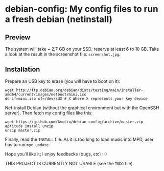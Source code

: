 debian-config: My config files to run a fresh debian (netinstall)
==============

Preview
-------

The system will take ~ 2,7 GB on your SSD; reserve at least 6 to 10 GB.
Take a look at the result in the screenshot file: `screenshot.jpg`.


Installation
------------

Prepare an USB key to erase (you will have to boot on it):
```
wget http://ftp.debian.org/debian/dists/testing/main/installer-amd64/current/images/netboot/mini.iso
dd if=mini.iso of=/dev/sdX # X Where X represents your key device
```

Net-install Debian (without the graphical environment but with the OpenSSH
server). Then fetch my config files like this:
```
wget https://github.com/Amodio/debian-config/archive/master.zip
aptitude install unzip
unzip master.zip
```
Finally, read the `INSTALL` file.
As it is too long to load music into MPD, user has to run `mpc update`.

Hope you'll like it; I enjoy feedbacks (bugs, etc) :-)

THIS PROJECT IS CURRENTLY NOT USABLE (see the `TODO` file).
